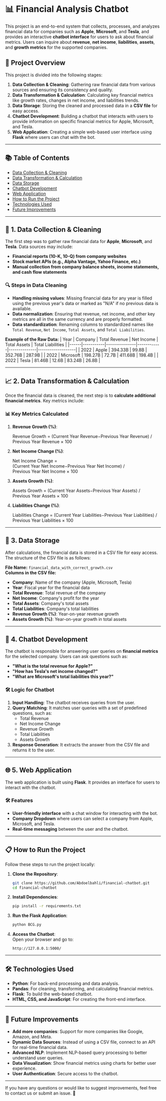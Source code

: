 # 📊 **Financial Analysis Chatbot**

This project is an end-to-end system that collects, processes, and analyzes financial data for companies such as **Apple**, **Microsoft**, and **Tesla**, and provides an interactive **chatbot interface** for users to ask about financial metrics. Users can inquire about **revenue**, **net income**, **liabilities**, **assets**, and **growth metrics** for the supported companies. 

## 🚀 **Project Overview**
This project is divided into the following stages:
1. **Data Collection & Cleaning**: Gathering raw financial data from various sources and ensuring its consistency and quality.  
2. **Data Transformation & Calculation**: Calculating key financial metrics like growth rates, changes in net income, and liabilities trends.  
3. **Data Storage**: Storing the cleaned and processed data in a **CSV file** for easy access.  
4. **Chatbot Development**: Building a chatbot that interacts with users to provide information on specific financial metrics for Apple, Microsoft, and Tesla.  
5. **Web Application**: Creating a simple web-based user interface using **Flask** where users can chat with the bot.  

---

## 📚 **Table of Contents**
- [Data Collection & Cleaning](#-data-collection--cleaning)
- [Data Transformation & Calculation](#-data-transformation--calculation)
- [Data Storage](#-data-storage)
- [Chatbot Development](#-chatbot-development)
- [Web Application](#-web-application)
- [How to Run the Project](#-how-to-run-the-project)
- [Technologies Used](#-technologies-used)
- [Future Improvements](#-future-improvements)

---

## 📡 **1. Data Collection & Cleaning**
The first step was to gather raw financial data for **Apple**, **Microsoft**, and **Tesla**. Data sources may include: 
- **Financial reports (10-K, 10-Q) from company websites** 
- **Stock market APIs (e.g., Alpha Vantage, Yahoo Finance, etc.)**
- **Manual collection from company balance sheets, income statements, and cash flow statements**

### 🔍 **Steps in Data Cleaning**
- **Handling missing values**: Missing financial data for any year is filled using the previous year's data or marked as "N/A" if no previous data is available.  
- **Data normalization**: Ensuring that revenue, net income, and other key metrics are all in the same currency and are properly formatted.  
- **Data standardization**: Renaming columns to standardized names like `Total Revenue`, `Net Income`, `Total Assets`, and `Total Liabilities`.  

**Example of the Raw Data:**
| Year  | Company   | Total Revenue | Net Income | Total Assets | Total Liabilities |
|------|-----------|---------------|------------|--------------|-------------------|
| 2022 | Apple     | 394.33B       | 99.8B      | 352.76B      | 287.9B             |
| 2022 | Microsoft | 198.27B       | 72.7B      | 411.68B      | 198.4B             |
| 2022 | Tesla     | 81.46B        | 12.6B      | 83.24B       | 26.8B              |

---

## 📈 **2. Data Transformation & Calculation**
Once the financial data is cleaned, the next step is to **calculate additional financial metrics**. Key metrics include:

### 📊 **Key Metrics Calculated**
1. **Revenue Growth (%)**:
   
   Revenue Growth = (Current Year Revenue−Previous Year Revenue) / Previous Year Revenue × 100

   
2. **Net Income Change (%)**:
   
   Net Income Change = (Current Year Net Income−Previous Year Net Income) / Previous Year Net Income × 100

    
3. **Assets Growth (%)**:  
   
   Assets Growth = (Current Year Assets−Previous Year Assets) / Previous Year Assets × 100

   

4. **Liabilities Change (%)**:
   
   Liabilities Change = (Current Year Liabilities−Previous Year Liabilities) / Previous Year Liabilities × 100 

   

---

## 💾 **3. Data Storage**
After calculations, the financial data is stored in a CSV file for easy access. The structure of the CSV file is as follows:

**File Name:** `financial_data_with_correct_growth.csv`  
**Columns in the CSV file:**
- **Company**: Name of the company (Apple, Microsoft, Tesla)  
- **Year**: Fiscal year for the financial data  
- **Total Revenue**: Total revenue of the company  
- **Net Income**: Company's profit for the year  
- **Total Assets**: Company's total assets  
- **Total Liabilities**: Company's total liabilities  
- **Revenue Growth (%)**: Year-on-year revenue growth  
- **Assets Growth (%)**: Year-on-year growth in total assets  

---

## 🤖 **4. Chatbot Development**
The chatbot is responsible for answering user queries on **financial metrics** for the selected company. Users can ask questions such as:
- **"What is the total revenue for Apple?"**  
- **"How has Tesla's net income changed?"**  
- **"What are Microsoft's total liabilities this year?"**  

### 🛠️ **Logic for Chatbot**
1. **Input Handling**: The chatbot receives queries from the user.  
2. **Query Matching**: It matches user queries with a set of predefined questions, such as:  
   - Total Revenue  
   - Net Income Change  
   - Revenue Growth  
   - Total Liabilities  
   - Assets Growth  
3. **Response Generation**: It extracts the answer from the CSV file and returns it to the user.  

---

## 🌐 **5. Web Application**
The web application is built using **Flask**. It provides an interface for users to interact with the chatbot.

### 🛠️ **Features**
- **User-friendly interface** with a chat window for interacting with the bot.  
- **Company Dropdown** where users can select a company from Apple, Microsoft, and Tesla.  
- **Real-time messaging** between the user and the chatbot.  

---

## 📋 **How to Run the Project**
Follow these steps to run the project locally:

1. **Clone the Repository**:
   ```bash
   git clone https://github.com/Abdoelbahli/financial-chatbot.git
   cd financial-chatbot
   ```

2. **Install Dependencies**:
   ```bash
   pip install -r requirements.txt
   ```

3. **Run the Flask Application**:
   ```bash
   python BCG.py
   ```

4. **Access the Chatbot**:  
   Open your browser and go to:  
   ```
   http://127.0.0.1:5000/
   ```

---

## 🛠️ **Technologies Used**
- **Python**: For back-end processing and data analysis.  
- **Pandas**: For cleaning, transforming, and calculating financial metrics.  
- **Flask**: To build the web-based chatbot.  
- **HTML, CSS, and JavaScript**: For creating the front-end interface.  

---

## 🔮 **Future Improvements**
- **Add more companies**: Support for more companies like Google, Amazon, and Meta.  
- **Dynamic Data Sources**: Instead of using a CSV file, connect to an API for real-time financial data.  
- **Advanced NLP**: Implement NLP-based query processing to better understand user queries.  
- **Data Visualization**: Show financial metrics using charts for better user experience.  
- **User Authentication**: Secure access to the chatbot.  

---

If you have any questions or would like to suggest improvements, feel free to contact us or submit an issue. 🚀

